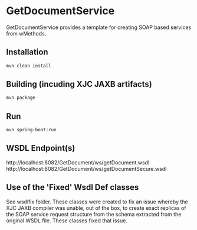 # GetDocumentService

GetDocumentService provides a template for creating SOAP based services from wMethods.


## Installation

```bash
mvn clean install
```

## Building (incuding XJC JAXB artifacts)

```bash
mvn package
```

## Run

```bash
mvn spring-boot:run
```

## WSDL Endpoint(s) 

http://localhost:8082/GetDocument/ws/getDocument.wsdl
http://localhost:8082/GetDocument/ws/getDocumentSecure.wsdl

## Use of the 'Fixed' Wsdl Def classes
See wsdlfix folder. These classes were created to fix an issue whereby the XJC JAXB compiler was unable, 
out of the box, to create exact replicas of the SOAP service request structure from 
the schema extracted from the original WSDL file. These classes fixed that issue. 

